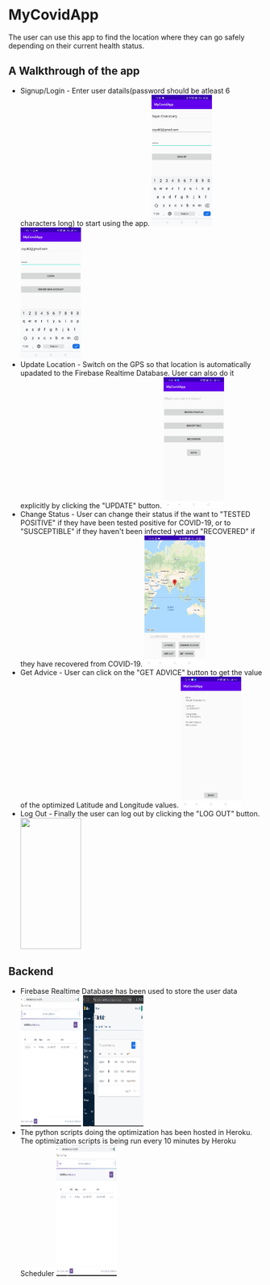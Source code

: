 # MyCovidApp

The user can use this app to find the location where they can go safely depending on their current health status.

## A Walkthrough of the app
* Signup/Login - Enter user datails(password should be atleast 6 characters long) to start using the app.
<img src="Signup.jpeg" width="120" height="260"></img>
<img src="0.jpeg" width="120" height="260"></img>
* Update Location - Switch on the GPS so that location is automatically upadated to the Firebase Realtime Database. User can also do it explicitly by clicking the "UPDATE" button.
<img src="0.5.jpeg" width="120" height="260"></img>
* Change Status - User can change their status if the want to "TESTED POSITIVE" if they have been tested positive for COVID-19, or to "SUSCEPTIBLE" if they haven't been infected yet and "RECOVERED" if they have recovered from COVID-19.
<img src="0.75.jpeg" width="120" height="260"></img>
* Get Advice - User can click on the "GET ADVICE" button to get the value of the optimized Latitude and Longitude values.
<img src="1.jpeg" width="120" height="260"></img>
* Log Out - Finally the user can log out by clicking the "LOG OUT" button.
<img src="3.jpeg" width="120" height="260"></img>

## Backend
* Firebase Realtime Database has been used to store the user data
<img src="firebase.png" width="120" height="260"></img>
<img src="User Authentication.png" width="120" height="260"></img>
* The python scripts doing the optimization has been hosted in Heroku. The optimization scripts is being run every 10 minutes by Heroku Scheduler
<img src="Heroku server.png" width="120" height="260"></img>
